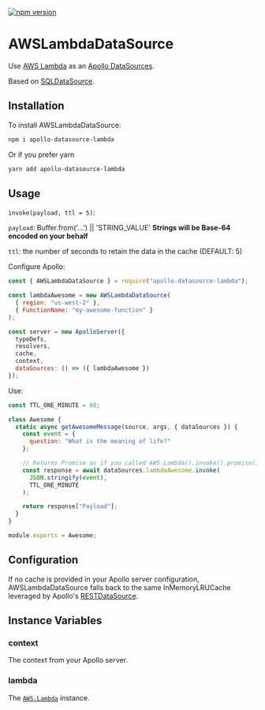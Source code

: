 [![npm version](https://badge.fury.io/js/apollo-datasource-lambda.svg)](https://www.npmjs.com/package/apollo-datasource-lambda)

# AWSLambdaDataSource

Use [AWS Lambda](https://aws.amazon.com/lambda/) as an [Apollo DataSources](https://www.apollographql.com/docs/apollo-server/features/data-sources.html).

Based on [SQLDataSource](https://github.com/cvburgess/SQLDataSource).

## Installation

To install AWSLambdaDataSource:

```bash
npm i apollo-datasource-lambda
```

Or if you prefer yarn

```bash
yarn add apollo-datasource-lambda
```

## Usage

`invoke(payload, ttl = 5)`:

`payload`: Buffer.from('...') || 'STRING_VALUE' **Strings will be Base-64 encoded on your behalf**

`ttl`: the number of seconds to retain the data in the cache (DEFAULT: 5)

Configure Apollo:

```javascript
const { AWSLambdaDataSource } = require("apollo-datasource-lambda");

const lambdaAwesome = new AWSLambdaDataSource(
  { region: "us-west-2" },
  { FunctionName: "my-awesome-function" }
);

const server = new ApolloServer({
  typeDefs,
  resolvers,
  cache,
  context,
  dataSources: () => ({ lambdaAwesome })
});
```

Use:

```javascript
const TTL_ONE_MINUTE = 60;

class Awesome {
  static async getAwesomeMessage(source, args, { dataSources }) {
    const event = {
      question: "What is the meaning of life?"
    };

    // Returns Promise as if you called AWS.Lambda().invoke().promise()
    const response = await dataSources.lambdaAwesome.invoke(
      JSON.stringify(event),
      TTL_ONE_MINUTE
    );

    return response["Payload"];
  }
}

module.exports = Awesome;
```

## Configuration

If no cache is provided in your Apollo server configuration,
AWSLambdaDataSource falls back to the same InMemoryLRUCache leveraged by Apollo's [RESTDataSource](https://www.apollographql.com/docs/apollo-server/data/data-sources/#rest-data-source).

## Instance Variables

### context

The context from your Apollo server.

### lambda

The [`AWS.Lambda`](https://docs.aws.amazon.com/AWSJavaScriptSDK/latest/AWS/Lambda.html) instance.
